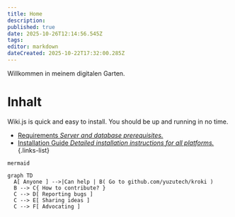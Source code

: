 ```yaml
---
title: Home
description: 
published: true
date: 2025-10-26T12:14:56.545Z
tags: 
editor: markdown
dateCreated: 2025-10-22T17:32:00.285Z
---
```


Willkommen in meinem digitalen Garten.

# Inhalt

Wiki.js is quick and easy to install. You should be up and running in no time.

- [Requirements *Server and database prerequisites.*](/install/requirements)
- [Installation Guide *Detailed installation instructions for all platforms.*](/install)
{.links-list}


```kroki
mermaid

graph TD
  A[ Anyone ] -->|Can help | B( Go to github.com/yuzutech/kroki )
  B --> C{ How to contribute? }
  C --> D[ Reporting bugs ]
  C --> E[ Sharing ideas ]
  C --> F[ Advocating ]
```




